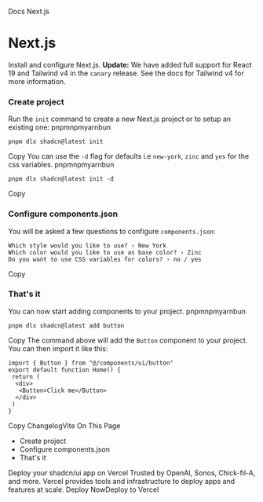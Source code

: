 Docs
Next.js
# Next.js
Install and configure Next.js.
**Update:** We have added full support for React 19 and Tailwind v4 in the `canary` release. See the docs for Tailwind v4 for more information.
### Create project
Run the `init` command to create a new Next.js project or to setup an existing one:
pnpmnpmyarnbun
```
pnpm dlx shadcn@latest init

```

Copy
You can use the `-d` flag for defaults i.e `new-york`, `zinc` and `yes` for the css variables.
pnpmnpmyarnbun
```
pnpm dlx shadcn@latest init -d

```

Copy
### Configure components.json
You will be asked a few questions to configure `components.json`:
```
Which style would you like to use? › New York
Which color would you like to use as base color? › Zinc
Do you want to use CSS variables for colors? › no / yes
```
Copy
### That's it
You can now start adding components to your project.
pnpmnpmyarnbun
```
pnpm dlx shadcn@latest add button

```

Copy
The command above will add the `Button` component to your project. You can then import it like this:
```
import { Button } from "@/components/ui/button"
export default function Home() {
 return (
  <div>
   <Button>Click me</Button>
  </div>
 )
}
```
Copy
ChangelogVite
On This Page
  * Create project
  * Configure components.json
  * That's it


Deploy your shadcn/ui app on Vercel
Trusted by OpenAI, Sonos, Chick-fil-A, and more.
Vercel provides tools and infrastructure to deploy apps and features at scale.
Deploy NowDeploy to Vercel
